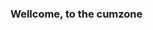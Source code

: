 ### Wellcome, to the cumzone

<!--
**PrivateGale/PrivateGale** 
Welcome to the Cum Zone.
Only cum inside anime girls. Quivering clit, Double jointed pussy, Fresh balls, Elegant ejaculation...
First the kiss... Then the cum
My dick is in love with pain.
Co-op cock torture.
Stuff my dick into a furnace.
Stitch my cock shut.
Pressure cook my greasy balls.
Cumblast me, and make it snappy.
CUM
CUM
CUM
CUM
CUM
CUM
CUM
CUM
CUM
CUM
CUM
CUM
CUM
CUM
CUM
CUM
CUM
CUM
CUM
CUM
CUM
CUM
CUM
CUM
CUM
CUM
CUM
CUM
CUM
CUM
Cum
Cum
Cum
What's all the cummotion?
My dad fell into a cum shaft.
My dad glazed my face with cum.
Fertilize a baby with hunk spunk.
Cum spunk in my trunk.
Cum craving toddler, Cum drippin cunt, Cummy Rae Jepsen, Cum me baby.
Cummy bottom boy, Night of the Living Cum, Nefarious cum mastermind, Cum makes me fearless.
Cum crammer, Cock slammer, Cum slammed ya mum.
Mail your mum pieces of my dick.
Bazinga!
Chug the cum, Fug ya mum, Fuck my asshole full of cum
Three little words...
Get. Fucked. Nerd.
Cum stuffer, Jenkem huffer, Fuck my cum puddle.
Bottom stuffer, Semen huffer.
Would love a gator to fuck me.
Undercooked baby pig penises.
Help my dogs get a huge boner.
Waterbong full of cat cum.
Accidentally fucked my own ass.
I barely had any dicks inside me.
Who ate all my cum? A mystery.
Cum detective hot on the trail.
Bees make honey, I make cummy.

